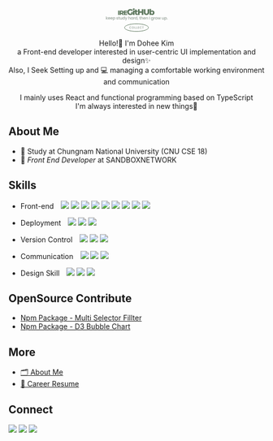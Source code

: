 <div align='center'>

<svg width="123" height="46" viewBox="0 0 123 46" fill="none" xmlns="http://www.w3.org/2000/svg">
<path d="M24.84 13V4.6H27.216V13H24.84ZM27.9464 13V4.6H31.7864C32.5544 4.6 33.2144 4.724 33.7664 4.972C34.3264 5.22 34.7584 5.58 35.0624 6.052C35.3664 6.516 35.5184 7.068 35.5184 7.708C35.5184 8.34 35.3664 8.888 35.0624 9.352C34.7584 9.808 34.3264 10.16 33.7664 10.408C33.2144 10.648 32.5544 10.768 31.7864 10.768H29.2664L30.3224 9.772V13H27.9464ZM33.1424 13L31.0544 9.94H33.5864L35.6864 13H33.1424ZM30.3224 10.024L29.2664 8.932H31.6424C32.1384 8.932 32.5064 8.824 32.7464 8.608C32.9944 8.392 33.1184 8.092 33.1184 7.708C33.1184 7.316 32.9944 7.012 32.7464 6.796C32.5064 6.58 32.1384 6.472 31.6424 6.472H29.2664L30.3224 5.38V10.024ZM38.0532 7.852H41.9532V9.628H38.0532V7.852ZM38.2212 11.164H42.6132V13H35.8692V4.6H42.4572V6.436H38.2212V11.164ZM48.8517 13.224C47.9664 13.224 47.1451 13.0853 46.3877 12.808C45.6304 12.52 44.9744 12.1147 44.4197 11.592C43.8757 11.0693 43.4491 10.456 43.1397 9.752C42.8304 9.03733 42.6757 8.25333 42.6757 7.4C42.6757 6.54667 42.8304 5.768 43.1397 5.064C43.4491 4.34933 43.8811 3.73067 44.4357 3.208C44.9904 2.68533 45.6464 2.28533 46.4037 2.008C47.1717 1.72 48.0091 1.576 48.9157 1.576C49.9717 1.576 50.9157 1.752 51.7477 2.104C52.5797 2.456 53.2677 2.96267 53.8117 3.624L51.7957 5.448C51.4117 5.032 50.9957 4.72267 50.5477 4.52C50.1104 4.30667 49.6197 4.2 49.0757 4.2C48.5957 4.2 48.1584 4.27467 47.7637 4.424C47.3691 4.57333 47.0331 4.792 46.7557 5.08C46.4784 5.35733 46.2597 5.69333 46.0997 6.088C45.9504 6.472 45.8757 6.90933 45.8757 7.4C45.8757 7.86933 45.9504 8.30133 46.0997 8.696C46.2597 9.09067 46.4784 9.432 46.7557 9.72C47.0331 9.99733 47.3637 10.216 47.7477 10.376C48.1424 10.5253 48.5744 10.6 49.0437 10.6C49.5131 10.6 49.9717 10.5253 50.4197 10.376C50.8677 10.216 51.3211 9.94933 51.7797 9.576L53.5557 11.8C52.9157 12.2587 52.1744 12.6107 51.3317 12.856C50.4891 13.1013 49.6624 13.224 48.8517 13.224ZM50.7557 11.384V7.16H53.5557V11.8L50.7557 11.384ZM54.1402 13V4.328H57.1802V13H54.1402ZM55.6602 3.368C55.1056 3.368 54.6576 3.21333 54.3162 2.904C53.9749 2.59467 53.8042 2.21067 53.8042 1.752C53.8042 1.29333 53.9749 0.909333 54.3162 0.599999C54.6576 0.290666 55.1056 0.136 55.6602 0.136C56.2149 0.136 56.6629 0.285333 57.0042 0.584C57.3456 0.872 57.5162 1.24533 57.5162 1.704C57.5162 2.184 57.3456 2.584 57.0042 2.904C56.6736 3.21333 56.2256 3.368 55.6602 3.368ZM61.7478 13.144C60.6385 13.144 59.7745 12.872 59.1558 12.328C58.5372 11.7733 58.2278 10.9413 58.2278 9.832V2.392H61.2678V9.8C61.2678 10.1093 61.3532 10.3547 61.5238 10.536C61.6945 10.7067 61.9132 10.792 62.1798 10.792C62.5425 10.792 62.8518 10.7013 63.1078 10.52L63.8598 12.648C63.6038 12.8187 63.2892 12.9413 62.9158 13.016C62.5425 13.1013 62.1532 13.144 61.7478 13.144ZM56.9638 6.92V4.648H63.2518V6.92H56.9638ZM71.3841 1.8H74.5521V13H71.3841V1.8ZM67.0641 13H63.8961V1.8H67.0641V13ZM71.6081 8.632H66.8401V6.008H71.6081V8.632ZM80.6747 13.224C79.0214 13.224 77.7307 12.7707 76.8027 11.864C75.8747 10.9573 75.4107 9.672 75.4107 8.008V1.8H78.5787V7.912C78.5787 8.872 78.7654 9.56 79.1387 9.976C79.5227 10.392 80.0454 10.6 80.7067 10.6C81.3681 10.6 81.8854 10.392 82.2587 9.976C82.6321 9.56 82.8187 8.872 82.8187 7.912V1.8H85.9387V8.008C85.9387 9.672 85.4747 10.9573 84.5467 11.864C83.6187 12.7707 82.3281 13.224 80.6747 13.224ZM92.1168 13.144C91.3382 13.144 90.6875 12.984 90.1648 12.664C89.6528 12.344 89.2688 11.8533 89.0128 11.192C88.7568 10.5307 88.6288 9.68267 88.6288 8.648C88.6288 7.63467 88.7622 6.79733 89.0288 6.136C89.3062 5.47467 89.7062 4.984 90.2288 4.664C90.7515 4.344 91.3808 4.184 92.1168 4.184C92.9062 4.184 93.6208 4.36533 94.2608 4.728C94.9115 5.09067 95.4235 5.608 95.7968 6.28C96.1808 6.94133 96.3728 7.73067 96.3728 8.648C96.3728 9.576 96.1808 10.376 95.7968 11.048C95.4235 11.7093 94.9115 12.2267 94.2608 12.6C93.6208 12.9627 92.9062 13.144 92.1168 13.144ZM86.6608 13V1.128H89.7008V5.784L89.5408 8.648L89.5568 11.512V13H86.6608ZM91.4768 10.728C91.8182 10.728 92.1222 10.648 92.3888 10.488C92.6662 10.328 92.8848 10.0933 93.0448 9.784C93.2155 9.464 93.3008 9.08533 93.3008 8.648C93.3008 8.21067 93.2155 7.84267 93.0448 7.544C92.8848 7.23467 92.6662 7 92.3888 6.84C92.1222 6.68 91.8182 6.6 91.4768 6.6C91.1355 6.6 90.8262 6.68 90.5488 6.84C90.2822 7 90.0635 7.23467 89.8928 7.544C89.7328 7.84267 89.6528 8.21067 89.6528 8.648C89.6528 9.08533 89.7328 9.464 89.8928 9.784C90.0635 10.0933 90.2822 10.328 90.5488 10.488C90.8262 10.648 91.1355 10.728 91.4768 10.728Z" fill="#5D775D"/>
<path d="M3.41553 22L1.91153 20.112V22H0.791533V16.08H1.91153V19.448L3.39953 17.568H4.85553L2.90353 19.792L4.87153 22H3.41553ZM9.34341 19.688C9.34341 19.848 9.33274 19.992 9.31141 20.12H6.07141C6.09807 20.44 6.21007 20.6907 6.40741 20.872C6.60474 21.0533 6.84741 21.144 7.13541 21.144C7.55141 21.144 7.84741 20.9653 8.02341 20.608H9.23141C9.10341 21.0347 8.85807 21.3867 8.49541 21.664C8.13274 21.936 7.68741 22.072 7.15941 22.072C6.73274 22.072 6.34874 21.9787 6.00741 21.792C5.67141 21.6 5.40741 21.3307 5.21541 20.984C5.02874 20.6373 4.93541 20.2373 4.93541 19.784C4.93541 19.3253 5.02874 18.9227 5.21541 18.576C5.40207 18.2293 5.66341 17.9627 5.99941 17.776C6.33541 17.5893 6.72207 17.496 7.15941 17.496C7.58074 17.496 7.95674 17.5867 8.28741 17.768C8.62341 17.9493 8.88207 18.208 9.06341 18.544C9.25007 18.8747 9.34341 19.256 9.34341 19.688ZM8.18341 19.368C8.17807 19.08 8.07407 18.8507 7.87141 18.68C7.66874 18.504 7.42074 18.416 7.12741 18.416C6.85007 18.416 6.61541 18.5013 6.42341 18.672C6.23674 18.8373 6.12207 19.0693 6.07941 19.368H8.18341ZM14.0409 19.688C14.0409 19.848 14.0302 19.992 14.0089 20.12H10.7689C10.7956 20.44 10.9076 20.6907 11.1049 20.872C11.3022 21.0533 11.5449 21.144 11.8329 21.144C12.2489 21.144 12.5449 20.9653 12.7209 20.608H13.9289C13.8009 21.0347 13.5556 21.3867 13.1929 21.664C12.8302 21.936 12.3849 22.072 11.8569 22.072C11.4302 22.072 11.0462 21.9787 10.7049 21.792C10.3689 21.6 10.1049 21.3307 9.91291 20.984C9.72624 20.6373 9.63291 20.2373 9.63291 19.784C9.63291 19.3253 9.72624 18.9227 9.91291 18.576C10.0996 18.2293 10.3609 17.9627 10.6969 17.776C11.0329 17.5893 11.4196 17.496 11.8569 17.496C12.2782 17.496 12.6542 17.5867 12.9849 17.768C13.3209 17.9493 13.5796 18.208 13.7609 18.544C13.9476 18.8747 14.0409 19.256 14.0409 19.688ZM12.8809 19.368C12.8756 19.08 12.7716 18.8507 12.5689 18.68C12.3662 18.504 12.1182 18.416 11.8249 18.416C11.5476 18.416 11.3129 18.5013 11.1209 18.672C10.9342 18.8373 10.8196 19.0693 10.7769 19.368H12.8809ZM15.7384 18.208C15.8824 18.0053 16.0797 17.8373 16.3304 17.704C16.5864 17.5653 16.8771 17.496 17.2024 17.496C17.5811 17.496 17.9224 17.5893 18.2264 17.776C18.5357 17.9627 18.7784 18.2293 18.9544 18.576C19.1357 18.9173 19.2264 19.3147 19.2264 19.768C19.2264 20.2213 19.1357 20.624 18.9544 20.976C18.7784 21.3227 18.5357 21.592 18.2264 21.784C17.9224 21.976 17.5811 22.072 17.2024 22.072C16.8771 22.072 16.5891 22.0053 16.3384 21.872C16.0931 21.7387 15.8931 21.5707 15.7384 21.368V24.112H14.6184V17.568H15.7384V18.208ZM18.0824 19.768C18.0824 19.5013 18.0264 19.272 17.9144 19.08C17.8077 18.8827 17.6637 18.7333 17.4824 18.632C17.3064 18.5307 17.1144 18.48 16.9064 18.48C16.7037 18.48 16.5117 18.5333 16.3304 18.64C16.1544 18.7413 16.0104 18.8907 15.8984 19.088C15.7917 19.2853 15.7384 19.5173 15.7384 19.784C15.7384 20.0507 15.7917 20.2827 15.8984 20.48C16.0104 20.6773 16.1544 20.8293 16.3304 20.936C16.5117 21.0373 16.7037 21.088 16.9064 21.088C17.1144 21.088 17.3064 21.0347 17.4824 20.928C17.6637 20.8213 17.8077 20.6693 17.9144 20.472C18.0264 20.2747 18.0824 20.04 18.0824 19.768ZM23.1625 22.072C22.7999 22.072 22.4745 22.008 22.1865 21.88C21.8985 21.7467 21.6692 21.568 21.4985 21.344C21.3332 21.12 21.2425 20.872 21.2265 20.6H22.3545C22.3759 20.7707 22.4585 20.912 22.6025 21.024C22.7519 21.136 22.9359 21.192 23.1545 21.192C23.3679 21.192 23.5332 21.1493 23.6505 21.064C23.7732 20.9787 23.8345 20.8693 23.8345 20.736C23.8345 20.592 23.7599 20.4853 23.6105 20.416C23.4665 20.3413 23.2345 20.2613 22.9145 20.176C22.5839 20.096 22.3119 20.0133 22.0985 19.928C21.8905 19.8427 21.7092 19.712 21.5545 19.536C21.4052 19.36 21.3305 19.1227 21.3305 18.824C21.3305 18.5787 21.3999 18.3547 21.5385 18.152C21.6825 17.9493 21.8852 17.7893 22.1465 17.672C22.4132 17.5547 22.7252 17.496 23.0825 17.496C23.6105 17.496 24.0319 17.6293 24.3465 17.896C24.6612 18.1573 24.8345 18.512 24.8665 18.96H23.7945C23.7785 18.784 23.7039 18.6453 23.5705 18.544C23.4425 18.4373 23.2692 18.384 23.0505 18.384C22.8479 18.384 22.6905 18.4213 22.5785 18.496C22.4719 18.5707 22.4185 18.6747 22.4185 18.808C22.4185 18.9573 22.4932 19.072 22.6425 19.152C22.7919 19.2267 23.0239 19.304 23.3385 19.384C23.6585 19.464 23.9225 19.5467 24.1305 19.632C24.3385 19.7173 24.5172 19.8507 24.6665 20.032C24.8212 20.208 24.9012 20.4427 24.9065 20.736C24.9065 20.992 24.8345 21.2213 24.6905 21.424C24.5519 21.6267 24.3492 21.7867 24.0825 21.904C23.8212 22.016 23.5145 22.072 23.1625 22.072ZM26.8899 18.488V20.632C26.8899 20.7813 26.9246 20.8907 26.9939 20.96C27.0686 21.024 27.1912 21.056 27.3619 21.056H27.8819V22H27.1779C26.2339 22 25.7619 21.5413 25.7619 20.624V18.488H25.2339V17.568H25.7619V16.472H26.8899V17.568H27.8819V18.488H26.8899ZM32.6315 17.568V22H31.5035V21.44C31.3595 21.632 31.1701 21.784 30.9355 21.896C30.7061 22.0027 30.4555 22.056 30.1835 22.056C29.8368 22.056 29.5301 21.984 29.2635 21.84C28.9968 21.6907 28.7861 21.4747 28.6315 21.192C28.4821 20.904 28.4075 20.5627 28.4075 20.168V17.568H29.5275V20.008C29.5275 20.36 29.6155 20.632 29.7915 20.824C29.9675 21.0107 30.2075 21.104 30.5115 21.104C30.8208 21.104 31.0635 21.0107 31.2395 20.824C31.4155 20.632 31.5035 20.36 31.5035 20.008V17.568H32.6315ZM33.2085 19.768C33.2085 19.32 33.2965 18.9227 33.4725 18.576C33.6539 18.2293 33.8992 17.9627 34.2085 17.776C34.5179 17.5893 34.8619 17.496 35.2405 17.496C35.5285 17.496 35.8032 17.56 36.0645 17.688C36.3259 17.8107 36.5339 17.976 36.6885 18.184V16.08H37.8245V22H36.6885V21.344C36.5499 21.5627 36.3552 21.7387 36.1045 21.872C35.8539 22.0053 35.5632 22.072 35.2325 22.072C34.8592 22.072 34.5179 21.976 34.2085 21.784C33.8992 21.592 33.6539 21.3227 33.4725 20.976C33.2965 20.624 33.2085 20.2213 33.2085 19.768ZM36.6965 19.784C36.6965 19.512 36.6432 19.28 36.5365 19.088C36.4299 18.8907 36.2859 18.7413 36.1045 18.64C35.9232 18.5333 35.7285 18.48 35.5205 18.48C35.3125 18.48 35.1205 18.5307 34.9445 18.632C34.7685 18.7333 34.6245 18.8827 34.5125 19.08C34.4059 19.272 34.3525 19.5013 34.3525 19.768C34.3525 20.0347 34.4059 20.2693 34.5125 20.472C34.6245 20.6693 34.7685 20.8213 34.9445 20.928C35.1259 21.0347 35.3179 21.088 35.5205 21.088C35.7285 21.088 35.9232 21.0373 36.1045 20.936C36.2859 20.8293 36.4299 20.68 36.5365 20.488C36.6432 20.2907 36.6965 20.056 36.6965 19.784ZM42.9184 17.568L40.1744 24.096H38.9824L39.9424 21.888L38.1664 17.568H39.4224L40.5664 20.664L41.7264 17.568H42.9184ZM47.4444 17.504C47.7804 17.504 48.0791 17.5787 48.3404 17.728C48.6017 17.872 48.8044 18.088 48.9484 18.376C49.0977 18.6587 49.1724 19 49.1724 19.4V22H48.0524V19.552C48.0524 19.2 47.9644 18.9307 47.7884 18.744C47.6124 18.552 47.3724 18.456 47.0684 18.456C46.7591 18.456 46.5137 18.552 46.3324 18.744C46.1564 18.9307 46.0684 19.2 46.0684 19.552V22H44.9484V16.08H46.0684V18.12C46.2124 17.928 46.4044 17.7787 46.6444 17.672C46.8844 17.56 47.1511 17.504 47.4444 17.504ZM49.7095 19.768C49.7095 19.32 49.7975 18.9227 49.9735 18.576C50.1548 18.2293 50.3975 17.9627 50.7015 17.776C51.0108 17.5893 51.3548 17.496 51.7335 17.496C52.0641 17.496 52.3521 17.5627 52.5975 17.696C52.8481 17.8293 53.0481 17.9973 53.1975 18.2V17.568H54.3255V22H53.1975V21.352C53.0535 21.56 52.8535 21.7333 52.5975 21.872C52.3468 22.0053 52.0561 22.072 51.7255 22.072C51.3521 22.072 51.0108 21.976 50.7015 21.784C50.3975 21.592 50.1548 21.3227 49.9735 20.976C49.7975 20.624 49.7095 20.2213 49.7095 19.768ZM53.1975 19.784C53.1975 19.512 53.1441 19.28 53.0375 19.088C52.9308 18.8907 52.7868 18.7413 52.6055 18.64C52.4241 18.5333 52.2295 18.48 52.0215 18.48C51.8135 18.48 51.6215 18.5307 51.4455 18.632C51.2695 18.7333 51.1255 18.8827 51.0135 19.08C50.9068 19.272 50.8535 19.5013 50.8535 19.768C50.8535 20.0347 50.9068 20.2693 51.0135 20.472C51.1255 20.6693 51.2695 20.8213 51.4455 20.928C51.6268 21.0347 51.8188 21.088 52.0215 21.088C52.2295 21.088 52.4241 21.0373 52.6055 20.936C52.7868 20.8293 52.9308 20.68 53.0375 20.488C53.1441 20.2907 53.1975 20.056 53.1975 19.784ZM56.2993 18.256C56.4433 18.0213 56.63 17.8373 56.8593 17.704C57.094 17.5707 57.3607 17.504 57.6593 17.504V18.68H57.3633C57.0113 18.68 56.7447 18.7627 56.5633 18.928C56.3873 19.0933 56.2993 19.3813 56.2993 19.792V22H55.1793V17.568H56.2993V18.256ZM57.8857 19.768C57.8857 19.32 57.9737 18.9227 58.1497 18.576C58.3311 18.2293 58.5764 17.9627 58.8857 17.776C59.1951 17.5893 59.5391 17.496 59.9177 17.496C60.2057 17.496 60.4804 17.56 60.7417 17.688C61.0031 17.8107 61.2111 17.976 61.3657 18.184V16.08H62.5017V22H61.3657V21.344C61.2271 21.5627 61.0324 21.7387 60.7817 21.872C60.5311 22.0053 60.2404 22.072 59.9097 22.072C59.5364 22.072 59.1951 21.976 58.8857 21.784C58.5764 21.592 58.3311 21.3227 58.1497 20.976C57.9737 20.624 57.8857 20.2213 57.8857 19.768ZM61.3737 19.784C61.3737 19.512 61.3204 19.28 61.2137 19.088C61.1071 18.8907 60.9631 18.7413 60.7817 18.64C60.6004 18.5333 60.4057 18.48 60.1977 18.48C59.9897 18.48 59.7977 18.5307 59.6217 18.632C59.4457 18.7333 59.3017 18.8827 59.1897 19.08C59.0831 19.272 59.0297 19.5013 59.0297 19.768C59.0297 20.0347 59.0831 20.2693 59.1897 20.472C59.3017 20.6693 59.4457 20.8213 59.6217 20.928C59.8031 21.0347 59.9951 21.088 60.1977 21.088C60.4057 21.088 60.6004 21.0373 60.7817 20.936C60.9631 20.8293 61.1071 20.68 61.2137 20.488C61.3204 20.2907 61.3737 20.056 61.3737 19.784ZM64.5796 20.824L63.6436 23.072H62.9236L63.4436 20.824H64.5796ZM68.1171 18.488V20.632C68.1171 20.7813 68.1518 20.8907 68.2211 20.96C68.2958 21.024 68.4184 21.056 68.5891 21.056H69.1091V22H68.4051C67.4611 22 66.9891 21.5413 66.9891 20.624V18.488H66.4611V17.568H66.9891V16.472H68.1171V17.568H69.1091V18.488H68.1171ZM72.1707 17.504C72.5067 17.504 72.8053 17.5787 73.0667 17.728C73.328 17.872 73.5307 18.088 73.6747 18.376C73.824 18.6587 73.8987 19 73.8987 19.4V22H72.7787V19.552C72.7787 19.2 72.6907 18.9307 72.5147 18.744C72.3387 18.552 72.0987 18.456 71.7947 18.456C71.4853 18.456 71.24 18.552 71.0587 18.744C70.8827 18.9307 70.7947 19.2 70.7947 19.552V22H69.6747V16.08H70.7947V18.12C70.9387 17.928 71.1307 17.7787 71.3707 17.672C71.6107 17.56 71.8773 17.504 72.1707 17.504ZM78.8437 19.688C78.8437 19.848 78.8331 19.992 78.8117 20.12H75.5717C75.5984 20.44 75.7104 20.6907 75.9077 20.872C76.1051 21.0533 76.3477 21.144 76.6357 21.144C77.0517 21.144 77.3477 20.9653 77.5237 20.608H78.7317C78.6037 21.0347 78.3584 21.3867 77.9957 21.664C77.6331 21.936 77.1877 22.072 76.6597 22.072C76.2331 22.072 75.8491 21.9787 75.5077 21.792C75.1717 21.6 74.9077 21.3307 74.7157 20.984C74.5291 20.6373 74.4357 20.2373 74.4357 19.784C74.4357 19.3253 74.5291 18.9227 74.7157 18.576C74.9024 18.2293 75.1637 17.9627 75.4997 17.776C75.8357 17.5893 76.2224 17.496 76.6597 17.496C77.0811 17.496 77.4571 17.5867 77.7877 17.768C78.1237 17.9493 78.3824 18.208 78.5637 18.544C78.7504 18.8747 78.8437 19.256 78.8437 19.688ZM77.6837 19.368C77.6784 19.08 77.5744 18.8507 77.3717 18.68C77.1691 18.504 76.9211 18.416 76.6277 18.416C76.3504 18.416 76.1157 18.5013 75.9237 18.672C75.7371 18.8373 75.6224 19.0693 75.5797 19.368H77.6837ZM81.8772 17.504C82.4052 17.504 82.8319 17.672 83.1572 18.008C83.4826 18.3387 83.6452 18.8027 83.6452 19.4V22H82.5252V19.552C82.5252 19.2 82.4372 18.9307 82.2612 18.744C82.0852 18.552 81.8452 18.456 81.5412 18.456C81.2319 18.456 80.9866 18.552 80.8052 18.744C80.6292 18.9307 80.5412 19.2 80.5412 19.552V22H79.4212V17.568H80.5412V18.12C80.6906 17.928 80.8799 17.7787 81.1092 17.672C81.3439 17.56 81.5999 17.504 81.8772 17.504ZM87.2565 16.416V22H86.1365V16.416H87.2565ZM91.5253 17.496C91.856 17.496 92.1467 17.5627 92.3973 17.696C92.648 17.824 92.8453 17.992 92.9893 18.2V17.568H94.1173V22.032C94.1173 22.4427 94.0347 22.808 93.8693 23.128C93.704 23.4533 93.456 23.7093 93.1253 23.896C92.7947 24.088 92.3947 24.184 91.9253 24.184C91.296 24.184 90.7787 24.0373 90.3733 23.744C89.9733 23.4507 89.7467 23.0507 89.6933 22.544H90.8053C90.864 22.7467 90.9893 22.9067 91.1813 23.024C91.3787 23.1467 91.616 23.208 91.8933 23.208C92.2187 23.208 92.4827 23.1093 92.6853 22.912C92.888 22.72 92.9893 22.4267 92.9893 22.032V21.344C92.8453 21.552 92.6453 21.7253 92.3893 21.864C92.1387 22.0027 91.8507 22.072 91.5253 22.072C91.152 22.072 90.8107 21.976 90.5013 21.784C90.192 21.592 89.9467 21.3227 89.7653 20.976C89.5893 20.624 89.5013 20.2213 89.5013 19.768C89.5013 19.32 89.5893 18.9227 89.7653 18.576C89.9467 18.2293 90.1893 17.9627 90.4933 17.776C90.8027 17.5893 91.1467 17.496 91.5253 17.496ZM92.9893 19.784C92.9893 19.512 92.936 19.28 92.8293 19.088C92.7227 18.8907 92.5787 18.7413 92.3973 18.64C92.216 18.5333 92.0213 18.48 91.8133 18.48C91.6053 18.48 91.4133 18.5307 91.2373 18.632C91.0613 18.7333 90.9173 18.8827 90.8053 19.08C90.6987 19.272 90.6453 19.5013 90.6453 19.768C90.6453 20.0347 90.6987 20.2693 90.8053 20.472C90.9173 20.6693 91.0613 20.8213 91.2373 20.928C91.4187 21.0347 91.6107 21.088 91.8133 21.088C92.0213 21.088 92.216 21.0373 92.3973 20.936C92.5787 20.8293 92.7227 20.68 92.8293 20.488C92.936 20.2907 92.9893 20.056 92.9893 19.784ZM96.0912 18.256C96.2352 18.0213 96.4219 17.8373 96.6512 17.704C96.8859 17.5707 97.1526 17.504 97.4512 17.504V18.68H97.1552C96.8032 18.68 96.5366 18.7627 96.3552 18.928C96.1792 19.0933 96.0912 19.3813 96.0912 19.792V22H94.9712V17.568H96.0912V18.256ZM99.9336 22.072C99.5069 22.072 99.1229 21.9787 98.7816 21.792C98.4403 21.6 98.1709 21.3307 97.9736 20.984C97.7816 20.6373 97.6856 20.2373 97.6856 19.784C97.6856 19.3307 97.7843 18.9307 97.9816 18.584C98.1843 18.2373 98.4589 17.9707 98.8056 17.784C99.1523 17.592 99.5389 17.496 99.9656 17.496C100.392 17.496 100.779 17.592 101.126 17.784C101.472 17.9707 101.744 18.2373 101.942 18.584C102.144 18.9307 102.246 19.3307 102.246 19.784C102.246 20.2373 102.142 20.6373 101.934 20.984C101.731 21.3307 101.454 21.6 101.102 21.792C100.755 21.9787 100.366 22.072 99.9336 22.072ZM99.9336 21.096C100.136 21.096 100.326 21.048 100.502 20.952C100.683 20.8507 100.827 20.7013 100.934 20.504C101.04 20.3067 101.094 20.0667 101.094 19.784C101.094 19.3627 100.982 19.04 100.758 18.816C100.539 18.5867 100.27 18.472 99.9496 18.472C99.6296 18.472 99.3603 18.5867 99.1416 18.816C98.9283 19.04 98.8216 19.3627 98.8216 19.784C98.8216 20.2053 98.9256 20.5307 99.1336 20.76C99.3469 20.984 99.6136 21.096 99.9336 21.096ZM108.971 17.568L107.675 22H106.467L105.659 18.904L104.851 22H103.635L102.331 17.568H103.467L104.251 20.944L105.099 17.568H106.283L107.115 20.936L107.899 17.568H108.971ZM115.187 17.568V22H114.059V21.44C113.915 21.632 113.726 21.784 113.491 21.896C113.262 22.0027 113.011 22.056 112.739 22.056C112.393 22.056 112.086 21.984 111.819 21.84C111.553 21.6907 111.342 21.4747 111.187 21.192C111.038 20.904 110.963 20.5627 110.963 20.168V17.568H112.083V20.008C112.083 20.36 112.171 20.632 112.347 20.824C112.523 21.0107 112.763 21.104 113.067 21.104C113.377 21.104 113.619 21.0107 113.795 20.824C113.971 20.632 114.059 20.36 114.059 20.008V17.568H115.187ZM117.172 18.208C117.316 18.0053 117.514 17.8373 117.764 17.704C118.02 17.5653 118.311 17.496 118.636 17.496C119.015 17.496 119.356 17.5893 119.66 17.776C119.97 17.9627 120.212 18.2293 120.388 18.576C120.57 18.9173 120.66 19.3147 120.66 19.768C120.66 20.2213 120.57 20.624 120.388 20.976C120.212 21.3227 119.97 21.592 119.66 21.784C119.356 21.976 119.015 22.072 118.636 22.072C118.311 22.072 118.023 22.0053 117.772 21.872C117.527 21.7387 117.327 21.5707 117.172 21.368V24.112H116.052V17.568H117.172V18.208ZM119.516 19.768C119.516 19.5013 119.46 19.272 119.348 19.08C119.242 18.8827 119.098 18.7333 118.916 18.632C118.74 18.5307 118.548 18.48 118.34 18.48C118.138 18.48 117.946 18.5333 117.764 18.64C117.588 18.7413 117.444 18.8907 117.332 19.088C117.226 19.2853 117.172 19.5173 117.172 19.784C117.172 20.0507 117.226 20.2827 117.332 20.48C117.444 20.6773 117.588 20.8293 117.764 20.936C117.946 21.0373 118.138 21.088 118.34 21.088C118.548 21.088 118.74 21.0347 118.916 20.928C119.098 20.8213 119.242 20.6693 119.348 20.472C119.46 20.2747 119.516 20.04 119.516 19.768ZM121.73 22.056C121.528 22.056 121.36 21.9947 121.226 21.872C121.098 21.744 121.034 21.5867 121.034 21.4C121.034 21.2133 121.098 21.0587 121.226 20.936C121.36 20.808 121.528 20.744 121.73 20.744C121.928 20.744 122.09 20.808 122.218 20.936C122.346 21.0587 122.41 21.2133 122.41 21.4C122.41 21.5867 122.346 21.744 122.218 21.872C122.09 21.9947 121.928 22.056 121.73 22.056Z" fill="#A5AFA7"/>
<path d="M46.727 37.9C46.727 37.488 46.819 37.12 47.003 36.796C47.191 36.468 47.445 36.214 47.765 36.034C48.089 35.85 48.451 35.758 48.851 35.758C49.319 35.758 49.729 35.878 50.081 36.118C50.433 36.358 50.679 36.69 50.819 37.114H49.853C49.757 36.914 49.621 36.764 49.445 36.664C49.273 36.564 49.073 36.514 48.845 36.514C48.601 36.514 48.383 36.572 48.191 36.688C48.003 36.8 47.855 36.96 47.747 37.168C47.643 37.376 47.591 37.62 47.591 37.9C47.591 38.176 47.643 38.42 47.747 38.632C47.855 38.84 48.003 39.002 48.191 39.118C48.383 39.23 48.601 39.286 48.845 39.286C49.073 39.286 49.273 39.236 49.445 39.136C49.621 39.032 49.757 38.88 49.853 38.68H50.819C50.679 39.108 50.433 39.442 50.081 39.682C49.733 39.918 49.323 40.036 48.851 40.036C48.451 40.036 48.089 39.946 47.765 39.766C47.445 39.582 47.191 39.328 47.003 39.004C46.819 38.68 46.727 38.312 46.727 37.9ZM53.9605 40.042C53.5685 40.042 53.2085 39.95 52.8805 39.766C52.5525 39.582 52.2925 39.328 52.1005 39.004C51.9085 38.676 51.8125 38.306 51.8125 37.894C51.8125 37.486 51.9085 37.12 52.1005 36.796C52.2925 36.468 52.5525 36.212 52.8805 36.028C53.2085 35.844 53.5685 35.752 53.9605 35.752C54.3565 35.752 54.7165 35.844 55.0405 36.028C55.3685 36.212 55.6265 36.468 55.8145 36.796C56.0065 37.12 56.1025 37.486 56.1025 37.894C56.1025 38.306 56.0065 38.676 55.8145 39.004C55.6265 39.328 55.3685 39.582 55.0405 39.766C54.7125 39.95 54.3525 40.042 53.9605 40.042ZM53.9605 39.292C54.2125 39.292 54.4345 39.236 54.6265 39.124C54.8185 39.008 54.9685 38.844 55.0765 38.632C55.1845 38.42 55.2385 38.174 55.2385 37.894C55.2385 37.614 55.1845 37.37 55.0765 37.162C54.9685 36.95 54.8185 36.788 54.6265 36.676C54.4345 36.564 54.2125 36.508 53.9605 36.508C53.7085 36.508 53.4845 36.564 53.2885 36.676C53.0965 36.788 52.9465 36.95 52.8385 37.162C52.7305 37.37 52.6765 37.614 52.6765 37.894C52.6765 38.174 52.7305 38.42 52.8385 38.632C52.9465 38.844 53.0965 39.008 53.2885 39.124C53.4845 39.236 53.7085 39.292 53.9605 39.292ZM58.0474 39.334H59.4274V40H57.2074V35.812H58.0474V39.334ZM61.2813 39.334H62.6613V40H60.4413V35.812H61.2813V39.334ZM64.5152 36.49V37.54H65.9252V38.206H64.5152V39.316H66.1052V40H63.6752V35.806H66.1052V36.49H64.5152ZM67.1446 37.9C67.1446 37.488 67.2366 37.12 67.4206 36.796C67.6086 36.468 67.8626 36.214 68.1826 36.034C68.5066 35.85 68.8686 35.758 69.2686 35.758C69.7366 35.758 70.1466 35.878 70.4986 36.118C70.8506 36.358 71.0966 36.69 71.2366 37.114H70.2706C70.1746 36.914 70.0386 36.764 69.8626 36.664C69.6906 36.564 69.4906 36.514 69.2626 36.514C69.0186 36.514 68.8006 36.572 68.6086 36.688C68.4206 36.8 68.2726 36.96 68.1646 37.168C68.0606 37.376 68.0086 37.62 68.0086 37.9C68.0086 38.176 68.0606 38.42 68.1646 38.632C68.2726 38.84 68.4206 39.002 68.6086 39.118C68.8006 39.23 69.0186 39.286 69.2626 39.286C69.4906 39.286 69.6906 39.236 69.8626 39.136C70.0386 39.032 70.1746 38.88 70.2706 38.68H71.2366C71.0966 39.108 70.8506 39.442 70.4986 39.682C70.1506 39.918 69.7406 40.036 69.2686 40.036C68.8686 40.036 68.5066 39.946 68.1826 39.766C67.8626 39.582 67.6086 39.328 67.4206 39.004C67.2366 38.68 67.1446 38.312 67.1446 37.9ZM75.2841 35.812V36.49H74.1681V40H73.3281V36.49H72.2121V35.812H75.2841Z" fill="#A5AFA7"/>
<path d="M84.5 38C84.5 38.8857 83.962 39.8091 82.8045 40.7213C81.6526 41.629 79.9549 42.4684 77.8125 43.1825C73.5328 44.6091 67.5886 45.5 61 45.5C54.4114 45.5 48.4672 44.6091 44.1876 43.1825C42.0451 42.4684 40.3474 41.629 39.1955 40.7213C38.038 39.8091 37.5 38.8857 37.5 38C37.5 37.1143 38.038 36.1909 39.1955 35.2787C40.3474 34.371 42.0451 33.5316 44.1876 32.8175C48.4672 31.3909 54.4114 30.5 61 30.5C67.5886 30.5 73.5328 31.3909 77.8125 32.8175C79.9549 33.5316 81.6526 34.371 82.8045 35.2787C83.962 36.1909 84.5 37.1143 84.5 38Z" stroke="#5D775D"/>
</svg>

  
<br/>
  
Hello!👋 I'm Dohee Kim <br/>
a Front-end developer interested in user-centric UI implementation and design✨ <br/>
Also, I Seek Setting up and 💻 managing a comfortable working environment and communication

I mainly uses React and functional programming based on TypeScript <br/>
I'm always interested in new things💫

</div>
  
## About Me
* 📝 Study at Chungnam National University (CNU CSE 18)
* 💼 *Front End Developer* at SANDBOXNETWORK


## Skills


* Front-end <span><img src="https://img.shields.io/badge/HTML-e34f26?style=flat-square&logo=html5&logoColor=white"/></span> <span><img src="https://img.shields.io/badge/CSS-1572b6?style=flat-square&logo=css3&logoColor=white"/></span> <span><img src="https://img.shields.io/badge/sass-CC6699?style=flat-square&logo=Sass&logoColor=white"/></span> <span><img src="https://img.shields.io/badge/JavaScript-dbab09?style=flat-square&logo=javascript&logoColor=white"/></span> <span><img src="https://img.shields.io/badge/React-61dafb?style=flat-square&logo=react&logoColor=white"/></span> <span><img src="https://img.shields.io/badge/ReactNative-61dafb?style=flat-square&logo=react&logoColor=white"/></span> <span><img src="https://img.shields.io/badge/Recoil-0075EB?style=flat-square&logo=Revolut&logoColor=white"/></span> <span><img src="https://img.shields.io/badge/TypeScript-3178C6?style=flat-square&logo=TypeScript&logoColor=white"/></span> <span><img src="https://img.shields.io/badge/Next.js-000000?style=flat-square&logo=Next.js&logoColor=white"/></span> 



* Deployment <span><img src="https://img.shields.io/badge/AWS-232f3e?style=flat-square&logo=amazon-aws&logoColor=white"/></span> <span><img src="https://img.shields.io/badge/GoogleCloud-00c7b7?style=flat-square&logo=GoogleCloud&logoColor=white"/></span> <span><img src="https://img.shields.io/badge/GitHubActions-181717?style=flat-square&logo=GitHub Actions&logoColor=white"/></span>


* Version Control <span><img src="https://img.shields.io/badge/Git-f05032?style=flat-square&logo=git&logoColor=white"/></span> <span><img src="https://img.shields.io/badge/GitHub-181717?style=flat-square&logo=github&logoColor=white"/></span> <span><img src="https://img.shields.io/badge/npm-CB3837?style=flat-square&logo=NPM&logoColor=white"/></span>


* Communication <span><img src="https://img.shields.io/badge/Slack-0052cc?style=flat-square&logo=slack&logoColor=white"/></span> <span><img src="https://img.shields.io/badge/Figma-f24e1e?style=flat-square&logo=figma&logoColor=white"/></span> <span><img src="https://img.shields.io/badge/Notion-181717?style=flat-square&logo=notion&logoColor=white"/></span>
</div>


* Design Skill <span><img src="https://img.shields.io/badge/Photoshop-0052cc?style=flat-square&logo=adobe&logoColor=white"/></span> <span><img src="https://img.shields.io/badge/Xd-red?style=flat-square&logo=adobe&logoColor=white"/></span> <span><img src="https://img.shields.io/badge/Illustrator-ffff?style=flat-square&logo=adobe&logoColor=white"/></span> 



## OpenSource Contribute
* [Npm Package - Multi Selector Fillter](https://www.youtube.com/?gl=KR&hl=ko)
* [Npm Package - D3 Bubble Chart](https://www.youtube.com/?gl=KR&hl=ko)


## More
* [🗂 About Me](https://irelifesheet.notion.site/About-Me-7abbf9c908424552965646317385d345)
* [💼 Career Resume](https://irelifesheet.notion.site/2022-d8b44b10717e4134868616f8d915027f)

## Connect
<a href="https://iredays.tistory.com/"><img src="https://img.shields.io/badge/Tech Record-7A78D7?style=flat-square&logo=Tistory&logoColor=white&link=https://iredays.tistory.com/"/></a>  <a href="https://www.linkedin.com/in/dohee-kim-9148a91b6/"><img src="https://img.shields.io/badge/DoHee LinkedIn-0A66C2?style=flat-square&logo=linkedin&logoColor=white&link=https://www.linkedin.com/in/dohee-kim-9148a91b6/"/></a> <a href="mailto:kimdohee055@gmail.com"><img src="https://img.shields.io/badge/kimdohee055@gmail.com-CB3837?style=flat-square&logo=Gmail&logoColor=white&link=mailto:kimdohee055@gmail.com"/></a>
